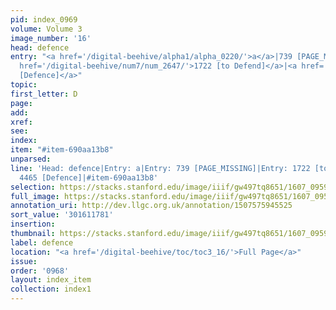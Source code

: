 ```yaml
---
pid: index_0969
volume: Volume 3
image_number: '16'
head: defence
entry: "<a href='/digital-beehive/alpha1/alpha_0220/'>a</a>|739 [PAGE_MISSING]|<a
  href='/digital-beehive/num7/num_2647/'>1722 [to Defend]</a>|<a href='/digital-beehive/num10/num_3450/'>4465
  [Defence]</a>"
topic:
first_letter: D
page:
add:
xref:
see:
index:
item: "#item-690aa13b8"
unparsed:
line: 'Head: defence|Entry: a|Entry: 739 [PAGE_MISSING]|Entry: 1722 [to Defend]|Entry:
  4465 [Defence]|#item-690aa13b8'
selection: https://stacks.stanford.edu/image/iiif/gw497tq8651/1607_0959/345,1781,821,122/full/0/default.jpg
full_image: https://stacks.stanford.edu/image/iiif/gw497tq8651/1607_0959/full/full/0/default.jpg
annotation_uri: http://dev.llgc.org.uk/annotation/1507575945525
sort_value: '301611781'
insertion:
thumbnail: https://stacks.stanford.edu/image/iiif/gw497tq8651/1607_0959/345,1781,821,122/150,/0/default.jpg
label: defence
location: "<a href='/digital-beehive/toc/toc3_16/'>Full Page</a>"
issue:
order: '0968'
layout: index_item
collection: index1
---
```

